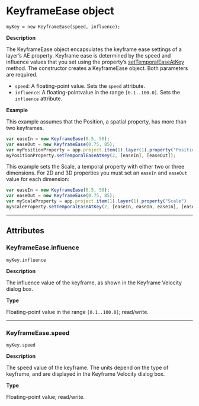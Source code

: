 <a id="keyframeease"></a>

# KeyframeEase object

`myKey = new KeyframeEase(speed, influence);`

**Description**

The KeyframeEase object encapsulates the keyframe ease settings of a layer’s AE property. Keyframe ease is determined by the speed and influence values that you set using the property’s [setTemporalEaseAtKey](../properties/property.md#property-settemporaleaseatkey) method. The constructor creates a KeyframeEase object. Both parameters are required.

- `speed`: A floating-point value. Sets the `speed` attribute.
- `influence`: A floating-pointvalue in the range `[0.1..100.0]`. Sets the `influence` attribute.

**Example**

This example assumes that the Position, a spatial property, has more than two keyframes.

```javascript
var easeIn = new KeyframeEase(0.5, 50);
var easeOut = new KeyframeEase(0.75, 85);
var myPositionProperty = app.project.item(1).layer(1).property("Position");
myPositionProperty.setTemporalEaseAtKey(2, [easeIn], [easeOut]);
```

This example sets the Scale, a temporal property with either two or three dimensions. For 2D and 3D properties you must set an `easeIn` and `easeOut` value for each dimension:

```javascript
var easeIn = new KeyframeEase(0.5, 50);
var easeOut = new KeyframeEase(0.75, 85);
var myScaleProperty = app.project.item(1).layer(1).property("Scale")
myScaleProperty.setTemporalEaseAtKey(2, [easeIn, easeIn, easeIn], [easeOut, easeOut, easeOut]);
```

---

## Attributes

<a id="keyframeease-influence"></a>

### KeyframeEase.influence

`myKey.influence`

**Description**

The influence value of the keyframe, as shown in the Keyframe Velocity dialog box.

**Type**

Floating-point value in the range `[0.1..100.0]`; read/write.

---

<a id="keyframeease-speed"></a>

### KeyframeEase.speed

`myKey.speed`

**Description**

The speed value of the keyframe. The units depend on the type of keyframe, and are displayed in the Keyframe Velocity dialog box.

**Type**

Floating-point value; read/write.
